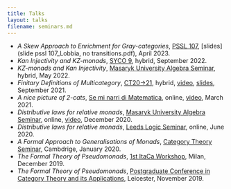 ```yaml
---
title: Talks
layout: talks
filename: seminars.md
--- 
```

- _A Skew Approach to Enrichment for Gray-categories_, [PSSL 107](https://sites.google.com/view/pssl-107-athens?pli=1/), [slides](slide pssl 107_Lobbia, no transitions.pdf), April 2023. 
- _Kan Injectivity and KZ-monads_, [SYCO 9](https://www.cl.cam.ac.uk/events/syco/9/), hybrid, September 2022.
- _KZ-monads and Kan Injectivity_, [Masaryk University Algebra Seminar](http://www.math.muni.cz/~bourkej/BAS.html), hybrid, May 2022. 
- _Finitary Definitions of Multicategory_, [CT20->21](https://sites.google.com/view/ct2021/programme-speakers), hybrid, [video](https://www.youtube.com/watch?v=pPdhoaxCVGA&list=PLjdJCdYLZRbPqfdp27BRVMA0qSXnDHi_y&index=5), [slides](Lobbia_CT20.21.pdf), September 2021. 
- _A nice picture of 2-cats_, [Se mi narri di Matematica](https://euler.unipv.it/seminaridott/16_Lobbia.html), online, [video](https://euler.unipv.it/seminaridott/16_Lobbia.html#video), March 2021.
- _Distributive laws for relative monads_, [Masaryk University Algebra Seminar](http://www.math.muni.cz/~bourkej/BAS.html), online, [video](https://www.youtube.com/watch?v=0BbeMJ4vDD8), December 2020. 
- _Distributive laws for relative monads_, [Leeds Logic Seminar](http://www.math.muni.cz/~bourkej/BAS.html), online, June 2020. 
- _A Formal Approach to Generalisations of Monads_, [Category Theory Seminar](http://www.talks.cam.ac.uk/talk/index/138064), Cambdrige, January 2020. 
- _The Formal Theory of Pseudomonads_, [1st ItaCa Workshop](http://www.mat.unimi.it/users/itaca/), Milan, December 2019. 
- _The Formal Theory of Pseudomonads_, [Postgraduate Conference in Category Theory and its Applications](https://sites.google.com/view/pgr-ct-leics19/home), Leicester, November 2019. 
